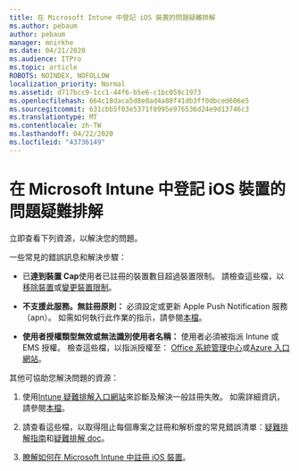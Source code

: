 ```yaml
---
title: 在 Microsoft Intune 中登記 iOS 裝置的問題疑難排解
ms.author: pebaum
author: pebaum
manager: mnirkhe
ms.date: 04/21/2020
ms.audience: ITPro
ms.topic: article
ROBOTS: NOINDEX, NOFOLLOW
localization_priority: Normal
ms.assetid: d717bcc9-1cc1-44f6-b5e6-c1bc059c1973
ms.openlocfilehash: 664c18daca5d8e0ad4a88f41db3ff0dbced606e5
ms.sourcegitcommit: 631cbb5f03e5371f0995e976536d24e9d13746c3
ms.translationtype: MT
ms.contentlocale: zh-TW
ms.lasthandoff: 04/22/2020
ms.locfileid: "43736149"
---
```

# <a name="troubleshoot-issues-with-enrolling-ios-devices-in-microsoft-intune"></a>在 Microsoft Intune 中登記 iOS 裝置的問題疑難排解

立即查看下列資源，以解決您的問題。 
  
一些常見的錯誤訊息和解決步驟：
  
- 已**達到裝置 Cap**使用者已註冊的裝置數目超過裝置限制。 請檢查這些檔，以[移除裝置](https://docs.microsoft.com/intune/devices-wipe)或[變更裝置限制](https://docs.microsoft.com/intune/enrollment-restrictions-set#set-device-limit-restrictions)。
    
- **不支援此服務。無註冊原則：** 必須設定或更新 Apple Push Notification 服務（apn）。 如需如何執行此作業的指示，請參閱[本檔](https://docs.microsoft.com/intune/apple-mdm-push-certificate-get)。 
    
- **使用者授權類型無效或無法識別使用者名稱：** 使用者必須被指派 Intune 或 EMS 授權。 檢查這些檔，以指派授權至： [Office 系統管理中心](https://docs.microsoft.com/intune/licenses-assign)或[Azure 入口網站](https://docs.microsoft.com/azure/active-directory/license-users-groups)。
    
其他可協助您解決問題的資源：
  
1. 使用[Intune 疑難排解入口網站](https://devicemanagement.microsoft.com/#blade/Microsoft_Intune_DeviceSettings/TroubleshootBlade)來診斷及解決一般註冊失敗。 如需詳細資訊，請參閱[本檔](https://docs.microsoft.com/intune/help-desk-operators)。 
    
2. 請查看這些檔，以取得阻止每個專案之註冊和解析度的常見錯誤清單：[疑難排解指南](https://support.microsoft.com/help/4039809/troubleshooting-ios-device-enrollment-in-intune)和[疑難排解 doc](https://docs.microsoft.com/intune-classic/troubleshoot/troubleshoot-device-enrollment-in-intune)。
    
3. [瞭解如何在 Microsoft Intune 中註冊 iOS 裝置](https://docs.microsoft.com/intune/ios-enroll)。
    

